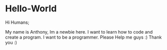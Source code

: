 # Hello-World

Hi Humans;

  My name is Anthony, Im a newbie here. I want to learn how to code and create a program. I want to be a programmer.
  Please Help me guys :) Thank you :)
